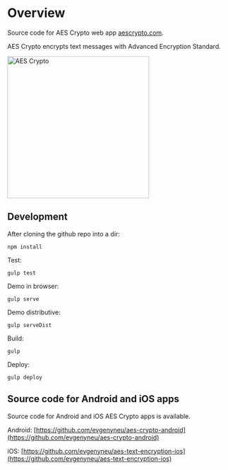 # Overview

Source code for AES Crypto web app [aescrypto.com](http://aescrypto.com).

AES Crypto encrypts text messages with Advanced Encryption Standard.

<img src='https://raw.githubusercontent.com/evgenyneu/aes-crypto-web/master/Graphics/screenshots/screenshot.png' width='321' alt='AES Crypto'>

## Development

After cloning the github repo into a dir:

    npm install

Test:

    gulp test

Demo in browser:

    gulp serve

Demo distributive:

    gulp serveDist

Build:

    gulp

Deploy:

    gulp deploy

## Source code for Android and iOS apps

Source code for Android and iOS AES Crypto apps is available.

Android: [https://github.com/evgenyneu/aes-crypto-android](https://github.com/evgenyneu/aes-crypto-android)

iOS: [https://github.com/evgenyneu/aes-text-encryption-ios](https://github.com/evgenyneu/aes-text-encryption-ios)
